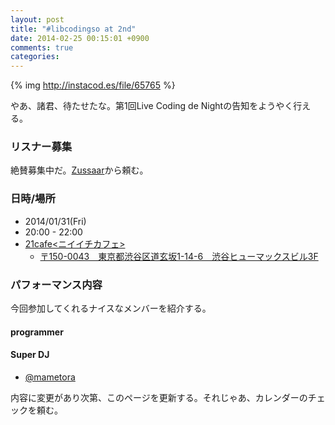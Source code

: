 ```yaml
---
layout: post
title: "#libcodingso at 2nd"
date: 2014-02-25 00:15:01 +0900
comments: true
categories: 
---
```


{% img http://instacod.es/file/65765 %}

やあ、諸君、待たせたな。第1回Live Coding de Nightの告知をようやく行える。

### リスナー募集

絶賛募集中だ。[Zussaar](http://www.zusaar.com/event/2947012)から頼む。

### 日時/場所

 - 2014/01/31(Fri)
 - 20:00 - 22:00
 - [21cafe<ニイイチカフェ>](http://www.ni-ichicafe.com/)
     - [〒150-0043　東京都渋谷区道玄坂1-14-6　渋谷ヒューマックスビル3F](https://maps.google.com/maps?q=%E3%80%92150-0043%E3%80%80%E6%9D%B1%E4%BA%AC%E9%83%BD%E6%B8%8B%E8%B0%B7%E5%8C%BA%E9%81%93%E7%8E%84%E5%9D%821-14-6%E3%80%80%E6%B8%8B%E8%B0%B7%E3%83%92%E3%83%A5%E3%83%BC%E3%83%9E%E3%83%83%E3%82%AF%E3%82%B9%E3%83%93%E3%83%AB3F&hl=ja&ie=UTF8&sll=37.0625,-95.677068&sspn=43.307813,78.662109&hnear=%E6%97%A5%E6%9C%AC,+%E6%9D%B1%E4%BA%AC%E9%83%BD%E6%B8%8B%E8%B0%B7%E5%8C%BA%E9%81%93%E7%8E%84%E5%9D%82%EF%BC%91%E4%B8%81%E7%9B%AE%EF%BC%91%EF%BC%94%E2%88%92%EF%BC%96+%E4%BD%8F%E5%8F%8B%E4%B8%8D%E5%8B%95%E7%94%A3%E6%B8%8B%E8%B0%B7%E3%83%92%E3%83%A5%E3%83%BC%E3%83%9E%E3%83%83%E3%82%AF%E3%82%B9%E3%83%93%E3%83%AB&t=m&z=16)


### パフォーマンス内容

今回参加してくれるナイスなメンバーを紹介する。


#### programmer

<!-- ここにパフォーマンスの情報を書いていってください。

フォーマットは


 - [あなたの名前](Twitterなどのリンク)
     - パフォーマンスのタイトル
     - 言語、フレームワーク
     - 内容s

 -->
#### Super DJ

 - [@mametora](https://twitter.com/mametora)


内容に変更があり次第、このページを更新する。それじゃあ、カレンダーのチェックを頼む。
